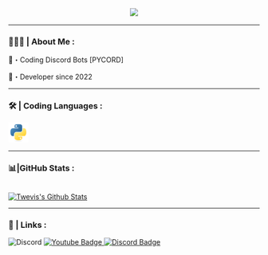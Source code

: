 <div id="header" align="center">
  <img src="https://user-images.githubusercontent.com/116375170/213848425-21b78e87-da02-49dd-9f25-2a8273b96101.gif" width="150"/>
</div>

---

### 👨🏻‍💻 | About Me :

<p>🤖・Coding Discord Bots [PYCORD]<p>
<p>📖・Developer since 2022<p>



---
### 🛠️ | Coding Languages :

<p>
 <img src="https://github.com/devicons/devicon/blob/master/icons/python/python-original.svg" title="Python" alt="Python" width="40" height="40"/>&nbsp;
<p>





---

### 📊|GitHub Stats :

 <br/>
    <a href="https://github.com/Twevis"><img alt="Twevis's Github Stats" src="https://github-readme-stats.vercel.app/api?username=Twevis&show_icons=true&count_private=true&theme=ayu-mirage" height="200px"/></a>
<br/>

---


### 🔗 | Links :

![Discord](https://discord.com/api/guilds/1047111184064716861/embed.png)  <a href="https://www.youtube.com/channel/UCB2p4JH6PtbsKNgO-A71NqQ">
    <img src="https://img.shields.io/badge/YouTube-red?style=for-the-badge&logo=youtube&logoColor=white" alt="Youtube Badge"/> <a href="https://discord.com/users/780393150237376553">
    <img src="https://img.shields.io/badge/Discord-informational?logo=discord&logoColor=white&style=for-the-badge" alt="Discord Badge"/>
